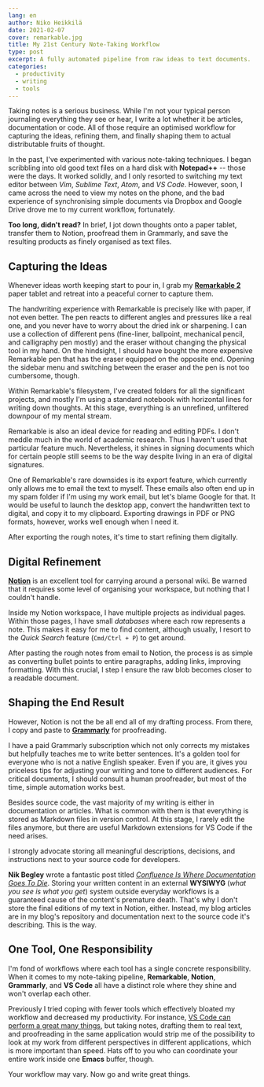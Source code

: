 ```yaml
---
lang: en
author: Niko Heikkilä
date: 2021-02-07
cover: remarkable.jpg
title: My 21st Century Note-Taking Workflow
type: post
excerpt: A fully automated pipeline from raw ideas to text documents.
categories:
  - productivity
  - writing
  - tools
---
```


Taking notes is a serious business. While I'm not your typical person journaling everything they see or hear, I write a lot whether it be articles, documentation or code. All of those require an optimised workflow for capturing the ideas, refining them, and finally shaping them to actual distributable fruits of thought.

In the past, I've experimented with various note-taking techniques. I began scribbling into old good text files on a hard disk with **Notepad++** -- those were the days. It worked solidly, and I only resorted to switching my text editor between _Vim_, _Sublime Text_, _Atom_, and _VS Code_. However, soon, I came across the need to view my notes on the phone, and the bad experience of synchronising simple documents via Dropbox and Google Drive drove me to my current workflow, fortunately.

**Too long, didn't read?** In brief, I jot down thoughts onto a paper tablet, transfer them to Notion, proofread them in Grammarly, and save the resulting products as finely organised as text files.

## Capturing the Ideas

Whenever ideas worth keeping start to pour in, I grab my [**Remarkable 2**](https://remarkable.com/) paper tablet and retreat into a peaceful corner to capture them.

The handwriting experience with Remarkable is precisely like with paper, if not even better. The pen reacts to different angles and pressures like a real one, and you never have to worry about the dried ink or sharpening. I can use a collection of different pens (fine-liner, ballpoint, mechanical pencil, and calligraphy pen mostly) and the eraser without changing the physical tool in my hand. On the hindsight, I should have bought the more expensive Remarkable pen that has the eraser equipped on the opposite end. Opening the sidebar menu and switching between the eraser and the pen is not too cumbersome, though.

Within Remarkable's filesystem, I've created folders for all the significant projects, and mostly I'm using a standard notebook with horizontal lines for writing down thoughts. At this stage, everything is an unrefined, unfiltered downpour of my mental stream.

Remarkable is also an ideal device for reading and editing PDFs. I don't meddle much in the world of academic research. Thus I haven't used that particular feature much. Nevertheless, it shines in signing documents which for certain people still seems to be the way despite living in an era of digital signatures.

One of Remarkable's rare downsides is its export feature, which currently only allows me to email the text to myself. These emails also often end up in my spam folder if I'm using my work email, but let's blame Google for that. It would be useful to launch the desktop app, convert the handwritten text to digital, and copy it to my clipboard. Exporting drawings in PDF or PNG formats, however, works well enough when I need it.

After exporting the rough notes, it's time to start refining them digitally.

## Digital Refinement

[**Notion**](https://notion.so) is an excellent tool for carrying around a personal wiki. Be warned that it requires some level of organising your workspace, but nothing that I couldn't handle.

Inside my Notion workspace, I have multiple projects as individual pages. Within those pages, I have small _databases_ where each row represents a note. This makes it easy for me to find content, although usually, I resort to the _Quick Search_ feature (`Cmd/Ctrl + P`) to get around.

After pasting the rough notes from email to Notion, the process is as simple as converting bullet points to entire paragraphs, adding links, improving formatting. With this crucial, I step I ensure the raw blob becomes closer to a readable document.

## Shaping the End Result

However, Notion is not the be all end all of my drafting process. From there, I copy and paste to [**Grammarly**](https://grammarly.com/) for proofreading.

I have a paid Grammarly subscription which not only corrects my mistakes but helpfully teaches me to write better sentences. It's a golden tool for everyone who is not a native English speaker. Even if you are, it gives you priceless tips for adjusting your writing and tone to different audiences. For critical documents, I should consult a human proofreader, but most of the time, simple automation works best.

Besides source code, the vast majority of my writing is either in documentation or articles. What is common with them is that everything is stored as Markdown files in version control. At this stage, I rarely edit the files anymore, but there are useful Markdown extensions for VS Code if the need arises.

I strongly advocate storing all meaningful descriptions, decisions, and instructions next to your source code for developers.

**Nik Begley** wrote a fantastic post titled [_Confluence Is Where Documentation Goes To Die_](https://dev.to/niklasbegley/confluence-is-where-documentation-goes-to-die-3ank). Storing your written content in an external **WYSIWYG** (_what you see is what you get_) system outside everyday workflows is a guaranteed cause of the content's premature death. That's why I don't store the final editions of my text in Notion, either. Instead, my blog articles are in my blog's repository and documentation next to the source code it's describing. This is the way.

## One Tool, One Responsibility

I'm fond of workflows where each tool has a single concrete responsibility. When it comes to my note-taking pipeline, **Remarkable**, **Notion**, **Grammarly**, and **VS Code** all have a distinct role where they shine and won't overlap each other.

Previously I tried coping with fewer tools which effectively bloated my workflow and decreased my productivity. For instance, [VS Code can perform a great many things](https://www.vscodecandothat.com/), but taking notes, drafting them to real text, and proofreading in the same application would strip me of the possibility to look at my work from different perspectives in different applications, which is more important than speed. Hats off to you who can coordinate your entire work inside one **Emacs** buffer, though.

Your workflow may vary. Now go and write great things.
